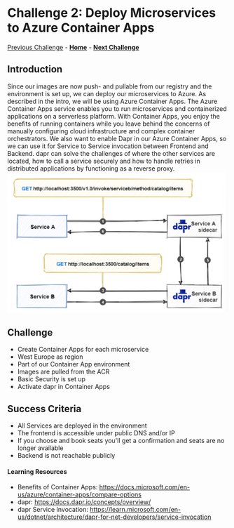 # Challenge 2: Deploy Microservices to Azure Container Apps

[Previous Challenge](./01-Build-and-push-locally.md) - **[Home](../README.md)** - **[Next Challenge](./03-GitHub-Actions.md)**

## Introduction

Since our images are now push- and pullable from our registry and the environment is set up, we can deploy our microservices to Azure. As described in the intro, we will be using Azure Container Apps. The Azure Container Apps service enables you to run microservices and containerized applications on a serverless platform. With Container Apps, you enjoy the benefits of running containers while you leave behind the concerns of manually configuring cloud infrastructure and complex container orchestrators.
We also want to enable Dapr in our Azure Container Apps, so we can use it for Service to Service invocation between Frontend and Backend. dapr can solve the challenges of where the other services are located, how to call a service securely and how to handle retries in distributed applications by functioning as a reverse proxy.
![dapr service invocation example](../Images/dapr-service-invocation.png)

## Challenge

* Create Container Apps for each microservice 
* West Europe as region
* Part of our Container App environment
* Images are pulled from the ACR
* Basic Security is set up
* Activate dapr in Container Apps

## Success Criteria

* All Services are deployed in the environment
* The frontend is accessible under public DNS and/or IP
* If you choose and book seats you'll get a confirmation and seats are no longer available
* Backend is not reachable publicly

#### Learning Resources
* Benefits of Container Apps: https://docs.microsoft.com/en-us/azure/container-apps/compare-options 
* dapr: https://docs.dapr.io/concepts/overview/ 
* dapr Service Invocation: https://learn.microsoft.com/en-us/dotnet/architecture/dapr-for-net-developers/service-invocation
